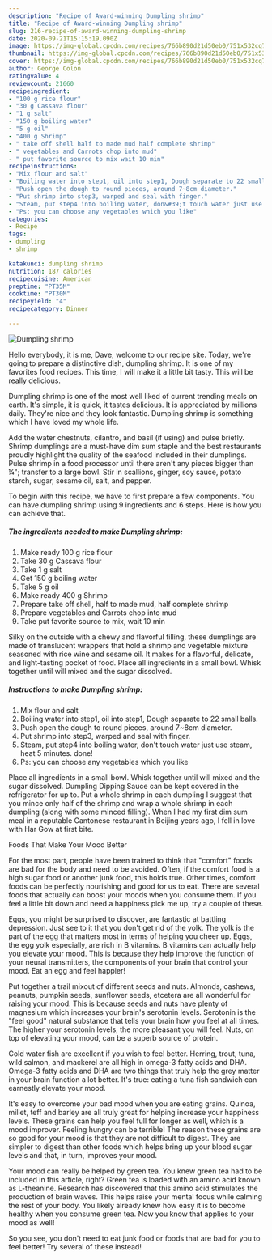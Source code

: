 ```yaml
---
description: "Recipe of Award-winning Dumpling shrimp"
title: "Recipe of Award-winning Dumpling shrimp"
slug: 216-recipe-of-award-winning-dumpling-shrimp
date: 2020-09-21T15:15:19.090Z
image: https://img-global.cpcdn.com/recipes/766b890d21d50eb0/751x532cq70/dumpling-shrimp-recipe-main-photo.jpg
thumbnail: https://img-global.cpcdn.com/recipes/766b890d21d50eb0/751x532cq70/dumpling-shrimp-recipe-main-photo.jpg
cover: https://img-global.cpcdn.com/recipes/766b890d21d50eb0/751x532cq70/dumpling-shrimp-recipe-main-photo.jpg
author: George Colon
ratingvalue: 4
reviewcount: 21660
recipeingredient:
- "100 g rice flour"
- "30 g Cassava flour"
- "1 g salt"
- "150 g boiling water"
- "5 g oil"
- "400 g Shrimp"
- " take off shell half to made mud half complete shrimp"
- " vegetables and Carrots chop into mud"
- " put favorite source to mix wait 10 min"
recipeinstructions:
- "Mix flour and salt"
- "Boiling water into step1, oil into step1, Dough separate to 22 small balls."
- "Push open the dough to round pieces, around 7~8cm diameter."
- "Put shrimp into step3, warped and seal with finger."
- "Steam, put step4 into boiling water, don&#39;t touch water just use steam, heat 5 minutes. done!"
- "Ps: you can choose any vegetables which you like"
categories:
- Recipe
tags:
- dumpling
- shrimp

katakunci: dumpling shrimp 
nutrition: 187 calories
recipecuisine: American
preptime: "PT35M"
cooktime: "PT30M"
recipeyield: "4"
recipecategory: Dinner

---
```



![Dumpling shrimp](https://img-global.cpcdn.com/recipes/766b890d21d50eb0/751x532cq70/dumpling-shrimp-recipe-main-photo.jpg)

Hello everybody, it is me, Dave, welcome to our recipe site. Today, we're going to prepare a distinctive dish, dumpling shrimp. It is one of my favorites food recipes. This time, I will make it a little bit tasty. This will be really delicious.

Dumpling shrimp is one of the most well liked of current trending meals on earth. It's simple, it is quick, it tastes delicious. It is appreciated by millions daily. They're nice and they look fantastic. Dumpling shrimp is something which I have loved my whole life.

Add the water chestnuts, cilantro, and basil (if using) and pulse briefly. Shrimp dumplings are a must-have dim sum staple and the best restaurants proudly highlight the quality of the seafood included in their dumplings. Pulse shrimp in a food processor until there aren&#39;t any pieces bigger than ¼&#34;; transfer to a large bowl. Stir in scallions, ginger, soy sauce, potato starch, sugar, sesame oil, salt, and pepper.


To begin with this recipe, we have to first prepare a few components. You can have dumpling shrimp using 9 ingredients and 6 steps. Here is how you can achieve that.

<!--inarticleads1-->

##### The ingredients needed to make Dumpling shrimp:

1. Make ready 100 g rice flour
1. Take 30 g Cassava flour
1. Take 1 g salt
1. Get 150 g boiling water
1. Take 5 g oil
1. Make ready 400 g Shrimp
1. Prepare  take off shell, half to made mud, half complete shrimp
1. Prepare  vegetables and Carrots chop into mud
1. Take  put favorite source to mix, wait 10 min


Silky on the outside with a chewy and flavorful filling, these dumplings are made of translucent wrappers that hold a shrimp and vegetable mixture seasoned with rice wine and sesame oil. It makes for a flavorful, delicate, and light-tasting pocket of food. Place all ingredients in a small bowl. Whisk together until will mixed and the sugar dissolved. 

<!--inarticleads2-->

##### Instructions to make Dumpling shrimp:

1. Mix flour and salt
1. Boiling water into step1, oil into step1, Dough separate to 22 small balls.
1. Push open the dough to round pieces, around 7~8cm diameter.
1. Put shrimp into step3, warped and seal with finger.
1. Steam, put step4 into boiling water, don&#39;t touch water just use steam, heat 5 minutes. done!
1. Ps: you can choose any vegetables which you like


Place all ingredients in a small bowl. Whisk together until will mixed and the sugar dissolved. Dumpling Dipping Sauce can be kept covered in the refrigerator for up to. Put a whole shrimp in each dumpling I suggest that you mince only half of the shrimp and wrap a whole shrimp in each dumpling (along with some minced filling). When I had my first dim sum meal in a reputable Cantonese restaurant in Beijing years ago, I fell in love with Har Gow at first bite. 

Foods That Make Your Mood Better


For the most part, people have been trained to think that "comfort" foods are bad for the body and need to be avoided. Often, if the comfort food is a high sugar food or another junk food, this holds true. Other times, comfort foods can be perfectly nourishing and good for us to eat. There are several foods that actually can boost your moods when you consume them. If you feel a little bit down and need a happiness pick me up, try a couple of these.

Eggs, you might be surprised to discover, are fantastic at battling depression. Just see to it that you don't get rid of the yolk. The yolk is the part of the egg that matters most in terms of helping you cheer up. Eggs, the egg yolk especially, are rich in B vitamins. B vitamins can actually help you elevate your mood. This is because they help improve the function of your neural transmitters, the components of your brain that control your mood. Eat an egg and feel happier!

Put together a trail mixout of different seeds and nuts. Almonds, cashews, peanuts, pumpkin seeds, sunflower seeds, etcetera are all wonderful for raising your mood. This is because seeds and nuts have plenty of magnesium which increases your brain's serotonin levels. Serotonin is the "feel good" natural substance that tells your brain how you feel at all times. The higher your serotonin levels, the more pleasant you will feel. Nuts, on top of elevating your mood, can be a superb source of protein.

Cold water fish are excellent if you wish to feel better. Herring, trout, tuna, wild salmon, and mackerel are all high in omega-3 fatty acids and DHA. Omega-3 fatty acids and DHA are two things that truly help the grey matter in your brain function a lot better. It's true: eating a tuna fish sandwich can earnestly elevate your mood. 

It's easy to overcome your bad mood when you are eating grains. Quinoa, millet, teff and barley are all truly great for helping increase your happiness levels. These grains can help you feel full for longer as well, which is a mood improver. Feeling hungry can be terrible! The reason these grains are so good for your mood is that they are not difficult to digest. They are simpler to digest than other foods which helps bring up your blood sugar levels and that, in turn, improves your mood.

Your mood can really be helped by green tea. You knew green tea had to be included in this article, right? Green tea is loaded with an amino acid known as L-theanine. Research has discovered that this amino acid stimulates the production of brain waves. This helps raise your mental focus while calming the rest of your body. You likely already knew how easy it is to become healthy when you consume green tea. Now you know that applies to your mood as well!

So you see, you don't need to eat junk food or foods that are bad for you to feel better! Try several of these instead!

